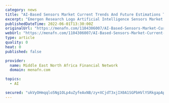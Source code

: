 ```yaml
---
category: news
title: "AI-Based Sensors Market Current Trends And Future Estimations To Elucidate The Investment Pockets | 2027"
excerpt: "Emergen Research Logo Artificial Intelligence Sensors Market Trends –Advancement in technology.  AI-based Sensors Market Size – US"
publishedDateTime: 2022-06-01T13:30:00Z
originalUrl: "https://menafn.com/1104306007/AI-Based-Sensors-Market-Current-Trends-And-Future-Estimations-To-Elucidate-The-Investment-Pockets-2027"
webUrl: "https://menafn.com/1104306007/AI-Based-Sensors-Market-Current-Trends-And-Future-Estimations-To-Elucidate-The-Investment-Pockets-2027"
type: article
quality: 0
heat: 0
published: false

provider:
  name: Middle East North Africa Financial Network
  domain: menafn.com

topics:
  - AI

secured: "ukVyOHmqqlo5Ng1OLp4uZyfeAxNB/zy+XCjdT3xjIX0A1SGPbHVlYSRkgapAp+Vviinf0n6+TLsTko8ZF9diJNFZfwG5Won/kezhd0Rlaj/zo+tLOMgEX91+oiuhvrgCP+F5y5FOFX4a9hQBUziew2oyDyFPmN8PddXcakblc2bP0cW3z0Ihio/12n8bpmRobSKTfgUNkCveQ8FmV6wapEsLbd4CwI8jhw3klGTpjM0SrVgckl/DozhkWg306/sJr9rVU7hMzIzEAumKr+CuW04FenB+oGpsXxtvJ2s19LJlTHEhY2PxvN1dzeq3+z1jjHYB9ttqi9cSrHnBowXQGMgBNmu2dI3jT2IB3d63xU4=;kQqOqn/DSXpDa2+nK3Vndw=="
---
```


